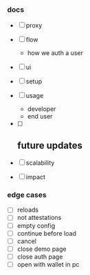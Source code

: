### docs
- [ ] proxy
- [ ] flow
	- how we auth a user
- [ ] ui
- [ ] setup
- [ ] usage
	- developer
	- end user
- [ ] future updates
	-
- [ ] scalability
- [ ] impact


### edge cases

- [ ] reloads
- [ ] not attestations
- [ ] empty config
- [ ] continue before load
- [ ] cancel
- [ ] close demo page
- [ ] close auth page
- [ ] open with wallet in pc
